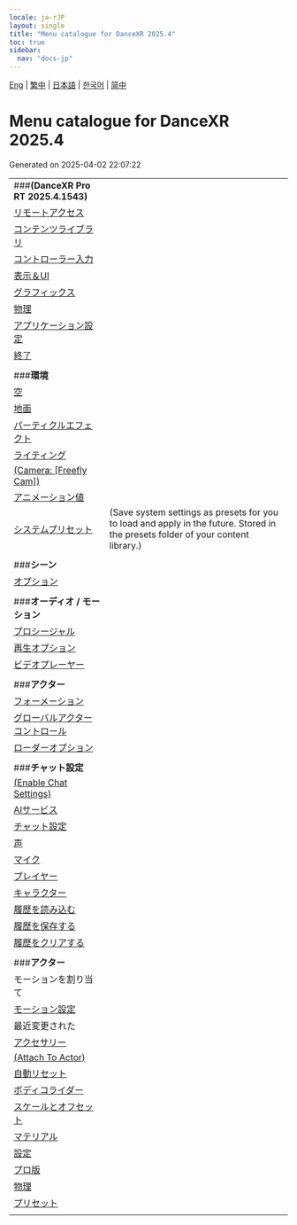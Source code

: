 ```yaml
---
locale: ja-rJP
layout: single
title: "Menu catalogue for DanceXR 2025.4"
toc: true
sidebar:
  nav: "docs-jp"
---
```


[Eng](/dancexr/menu/2025.4/menu) | [繁中](/tw/dancexr/menu/2025.4/menu) | [日本語](/jp/dancexr/menu/2025.4/menu) | [한국어](/kr/dancexr/menu/2025.4/menu) | [简中](/zh/dancexr/menu/2025.4/menu)

# Menu catalogue for DanceXR 2025.4

Generated on 2025-04-02 22:07:22

| | |
| :--- | :--- |
| ###**(DanceXR Pro RT 2025.4.1543)** |  |
| [リモートアクセス](system/remote_access) |  | 
| [コンテンツライブラリ](system/library) |  | 
| [コントローラー入力](system/input_settings) |  | 
| [表示＆UI](system/screen) |  | 
| [グラフィックス](system/graphics) |  | 
| [物理](system/physics) |  | 
| [アプリケーション設定](system/application_settings) |  | 
| [終了](system/exit) |  | 
| | |
| ###**環境** |  |
| [空](scene/sky) |  | 
| [地面](scene/ground) |  | 
| [パーティクルエフェクト](scene/particles) |  | 
| [ライティング](scene/lighting) |  | 
| [(Camera: [Freefly Cam])](scene/cameras) |  | 
| [アニメーション値](scene/auto_updates) |  | 
| [システムプリセット](scene/system_presets) | (Save system settings as presets for you to load and apply in the future. Stored in the presets folder of your content library.) | 
| | |
| ###**シーン** |  |
| [オプション](stage/scene) |  | 
| | |
| ###**オーディオ / モーション** |  |
| [プロシージャル](motion/procedural) |  | 
| [再生オプション](motion/motion_loader) |  | 
| [ビデオプレーヤー](motion/video_player) |  | 
| | |
| ###**アクター** |  |
| [フォーメーション](actors/formation) |  | 
| [グローバルアクターコントロール](actors/global_actor_control) |  | 
| [ローダーオプション](actors/loader_options) |  | 
| | |
| ###**チャット設定** |  |
| [(Enable Chat Settings)](chat/enabled) |  | 
| [AIサービス](chat/ai_service) |  | 
| [チャット設定](chat/chat_settings) |  | 
| [声](chat/voice) |  | 
| [マイク](chat/microphone) |  | 
| [プレイヤー](chat/chat_player) |  | 
| [キャラクター](chat/characters) |  | 
| [履歴を読み込む](chat/load_history) |  | 
| [履歴を保存する](chat/save_history) |  | 
| [履歴をクリアする](chat/clear_history) |  | 
| | |
| ###**アクター** |  |
| モーションを割り当て | |
| [モーション設定](actor/actor_motion) |  | 
| 最近変更された | |
| [アクセサリー](actor/accessory) |  | 
| [(Attach To Actor)](actor/attach_to_actor) |  | 
| [自動リセット](actor/auto_reset) |  | 
| [ボディコライダー](actor/body_colliders) |  | 
| [スケールとオフセット](actor/scale_&_offset) |  | 
| [マテリアル](actor/materials) |  | 
| [設定](actor/all_settings) |  | 
| [プロ版](actor/pro_tools) |  | 
| [物理](actor/model_physics) |  | 
| [プリセット](actor/actor_presets) |  | 
| | |

